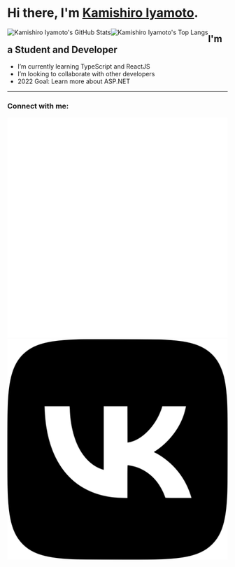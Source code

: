 # Hi there, I'm [Kamishiro Iyamoto][vk].

<img align="left" alt="Kamishiro Iyamoto's GitHub Stats" src="https://github-readme-stats.vercel.app/api?username=KamishiroIyamoto&title_color=ffffff&icon_color=ffffff&bg_color=0d1117&text_color=ffffff&border_color=ffffff" />
<img align="left" alt="Kamishiro Iyamoto's Top Langs" src="https://github-readme-stats.vercel.app/api/top-langs?username=KamishiroIyamoto&layout=compact&title_color=ffffff&icon_color=ffffff&bg_color=0d1117&text_color=ffffff&border_color=ffffff" />

## I'm a Student and Developer

- I’m currently learning TypeScript and ReactJS
- I’m looking to collaborate with other developers
- 2022 Goal: Learn more about ASP.NET

---

### Connect with me:

[![vk](./img/VKlight.svg)][vk]
[![vk](./img/VKdark.svg)][vk]
&nbsp;&nbsp;

[vk]: https://vk.com/kamishiro_iyamoto